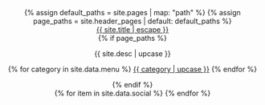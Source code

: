 <section class = 'header'>
  <header class="flex out">
      {% assign default_paths = site.pages | map: "path" %}
      {% assign page_paths = site.header_pages | default: default_paths %}
      <div class = 'small'>
      <a class="brand" href="{{ "/" | relative_url }}">{{ site.title | escape }}</a>
      </div>
      {% if page_paths %}
        <nav class="main main-menu">
          <p class="flex desc">
          {{ site.desc | upcase }}
          </p>
          <p class = 'flex'>
          {% for category in site.data.menu %}
            <a class="{{category}}" href="{{site.baseurl}}/category/{{  category}}">{{ category | upcase }}</a>
          {% endfor %}
          </p>
        </nav>
      {% endif %}
      <div class = 'small flex'>
      {% for item in site.data.social %}
         <a href = '{{ item.url }}' class = 'flex {{ item.icon}} social' target = '_blank'><i class = 'fa fa-{{ item.icon }}' aria-hidden = 'true'></i></a>
      {% endfor %}
      </div>
  </header>
</section>
